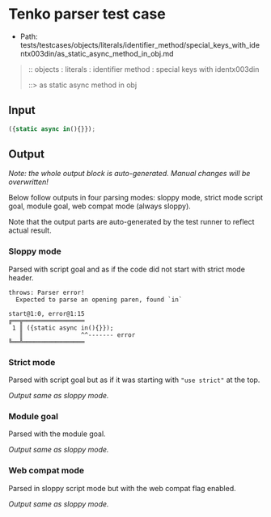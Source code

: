 # Tenko parser test case

- Path: tests/testcases/objects/literals/identifier_method/special_keys_with_identx003din/as_static_async_method_in_obj.md

> :: objects : literals : identifier method : special keys with identx003din
>
> ::> as static async method in obj

## Input

`````js
({static async in(){}});
`````

## Output

_Note: the whole output block is auto-generated. Manual changes will be overwritten!_

Below follow outputs in four parsing modes: sloppy mode, strict mode script goal, module goal, web compat mode (always sloppy).

Note that the output parts are auto-generated by the test runner to reflect actual result.

### Sloppy mode

Parsed with script goal and as if the code did not start with strict mode header.

`````
throws: Parser error!
  Expected to parse an opening paren, found `in`

start@1:0, error@1:15
╔══╦═════════════════
 1 ║ ({static async in(){}});
   ║                ^^------- error
╚══╩═════════════════

`````

### Strict mode

Parsed with script goal but as if it was starting with `"use strict"` at the top.

_Output same as sloppy mode._

### Module goal

Parsed with the module goal.

_Output same as sloppy mode._

### Web compat mode

Parsed in sloppy script mode but with the web compat flag enabled.

_Output same as sloppy mode._
